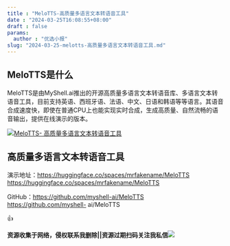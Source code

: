 ```yaml
---
title : "MeloTTS-高质量多语言文本转语音工具"
date : "2024-03-25T16:08:55+08:00"
draft : false
params:
  author : "优选小报"
slug: "2024-03-25-melotts-高质量多语言文本转语音工具.md"
---
```


## MeloTTS是什么

MeloTTS是由MyShell.ai推出的开源高质量多语言文本转语音库、多语言文本转语音工具，目前支持英语、西班牙语、法语、中文、日语和韩语等等语言。其语音合成速度快，即使在普通CPU上也能实现实时合成，生成高质量、自然流畅的语音输出，提供在线演示的版本。

[![MeloTTS-
高质量多语言文本转语音工具](//img7-1.zhekoulieshou.com/mmbiz_jpg/iaHBVewvSIbAjcr9g6TlCXSfiaDqkbzuEzHakpkFWtbbAkbPdicPKTfiajqaibMicFq4ZEUr30HKqQRYTp7tzngicWE3Q/0)](//img7-1.zhekoulieshou.com/mmbiz_jpg/iaHBVewvSIbAjcr9g6TlCXSfiaDqkbzuEzHakpkFWtbbAkbPdicPKTfiajqaibMicFq4ZEUr30HKqQRYTp7tzngicWE3Q/0)

## 高质量多语言文本转语音工具

演示地址：https://huggingface.co/spaces/mrfakename/MeloTTS
https://huggingface.co/spaces/mrfakename/MeloTTS

GitHub：https://github.com/myshell-ai/MeloTTS https://github.com/myshell-
ai/MeloTTS

👍

**资源收集于网络，侵权联系我删除||资源过期扫码关注我私信**![](//img7-1.zhekoulieshou.com/mmbiz_jpg/iaHBVewvSIbAjcr9g6TlCXSfiaDqkbzuEzp207hVzPqT4YGQOAazQ1KNHCeACbia5Lzq4Ckwibe48iar1q7lgVP1o3w/640?wx_fmt=jpeg&from=appmsg)


